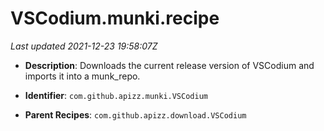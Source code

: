 # VSCodium.munki.recipe

_Last updated 2021-12-23 19:58:07Z_

- **Description**: Downloads the current release version of VSCodium and imports it into a munk_repo.

- **Identifier**: `com.github.apizz.munki.VSCodium`

- **Parent Recipes**: `com.github.apizz.download.VSCodium`